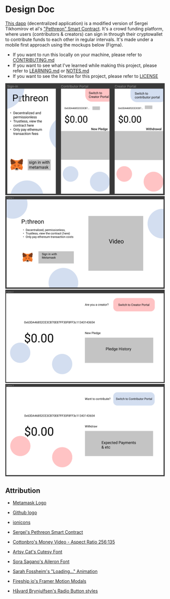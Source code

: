 # Design Doc

[This dapp](https://github.com/Chris56974/WeiBuddies) (decentralized application) is a modified version of Sergei Tikhomirov et al's ["Pethreon" Smart Contract](https://github.com/s-tikhomirov/pethreon/blob/master/pethreon.sol). It's a crowd funding platform, where users (contributors & creators) can sign in through their cryptowallet to contribute funds to each other in regular intervals. It's made under a mobile first approach using the mockups below (Figma).

- If you want to run this locally on your machine, please refer to [CONTRIBUTING.md](https://github.com/Chris56974/Pethreon/blob/main/CONTRIBUTING.md)
- If you want to see what I've learned while making this project, please refer to [LEARNING.md](https://github.com/Chris56974/Pethreon/blob/main/LEARNING.md) or [NOTES.md](https://github.com/Chris56974/Pethreon/blob/main/NOTES.md)
- If you want to see the license for this project, please refer to [LICENSE](https://github.com/Chris56974/Pethreon/blob/main/LICENSE)

![Pethreon Mobile Mockup](https://github.com/Chris56974/Pethreon/blob/main/packages/frontend/public/pethreon_mobile.png)
![Pethreon Desktop 1](https://github.com/Chris56974/Pethreon/blob/main/packages/frontend/public/pethreon_desktop_1.png)
![Pethreon Desktop 2](https://github.com/Chris56974/Pethreon/blob/main/packages/frontend/public/pethreon_desktop_2.png)
![Pethreon Desktop 3](https://github.com/Chris56974/Pethreon/blob/main/packages/frontend/public/pethreon_desktop_3.png)

## Attribution

- [Metamask Logo](https://github.com/MetaMask/brand-resources)

- [Github logo](https://github.com/logos)

- [ionicons](https://ionic.io/ionicons)

- [Sergei's Pethreon Smart Contract](https://github.com/s-tikhomirov/pethreon)

- [Cottonbro's Money Video - Aspect Ratio 256:135](https://www.pexels.com/video/hands-hand-rich-green-3943965/)

- [Artsy Cat's Cutesy Font](https://www.dafont.com/cutesy.font)

- [Sora Sagano's Aileron Font](https://fontsarena.com/aileron-by-sora-sagano/)

- [Sarah Fossheim's "Loading..." Animation](https://fossheim.io/writing/posts/react-text-splitting-animations/)

- [Fireship io's Framer Motion Modals](https://www.youtube.com/watch?v=SuqU904ZHA4&t=576s)

- [Håvard Brynjulfsen's Radio Button styles](https://codepen.io/havardob/pen/dyYXBBr)